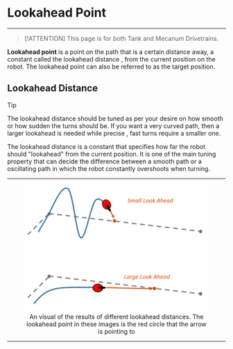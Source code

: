 
# Lookahead Point

---

> [!ATTENTION]
> This page is for both Tank and Mecanum Drivetrains.

<b>Lookahead point</b> is a point on the path that is a certain distance away, a constant called the lookahead distance , from the current position
on the robot. The lookahead point can also be referred to as the target position.


## Lookahead Distance

> [!TIP]
> The lookahead distance should be tuned as per your desire on how smooth or how sudden the turns should be. If you want a very curved path, then a larger lookahead is needed while precise , fast turns require a smaller one.


The lookahead distance is a constant that specifies how far the robot should "lookahead" from the current position. It is one of the main tuning property that can decide the difference between a smooth path or a oscillating path in which the robot constantly overshoots when turning.

---

<figure align="center">
    <img src="Images/small-vs-large-lookahead-distance.png" class="rounded-lg" alt="Visual showing the different results of small vs large lookahead distances." style="border-radius : 1.5%;">
    <figcaption class="mt-2 text-sm text-center text-gray-600">An visual of the results of different lookahead distances. The lookahead point in these images is the red circle that the arrow is pointing to</figcaption>
</figure>

---
